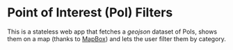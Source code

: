 # Point of Interest (PoI) Filters

This is a stateless web app that fetches a _geojson_ dataset of PoIs, shows them on a map (thanks to [MapBox](https://www.mapbox.com/)) and lets the user filter them by category.
